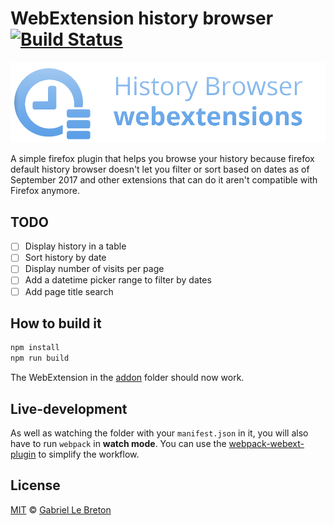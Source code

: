 # WebExtension history browser [![Build Status](https://travis-ci.org/GabLeRoux/webextensions-history-browser.svg?branch=master)](https://travis-ci.org/GabLeRoux/webextensions-history-browser)

![history-browser-webextensions-readme](resources/history-browser-webextensions-readme.png)

A simple firefox plugin that helps you browse your history because firefox default history browser doesn't let you filter or sort based on dates as of September 2017 and other extensions that can do it aren't compatible with Firefox anymore.

## TODO

- [ ] Display history in a table
- [ ] Sort history by date
- [ ] Display number of visits per page
- [ ] Add a datetime picker range to filter by dates
- [ ] Add page title search

## How to build it

```bash
npm install
npm run build
```

The WebExtension in the [addon](addon/) folder should now work.

## Live-development

As well as watching the folder with your `manifest.json` in it, you will also have to run `webpack` in **watch mode**. You can use the [webpack-webext-plugin](https://github.com/rpl/webpack-webext-plugin) to simplify the workflow.

## License

[MIT](LICENSE.md) © [Gabriel Le Breton](https://gableroux.com)
